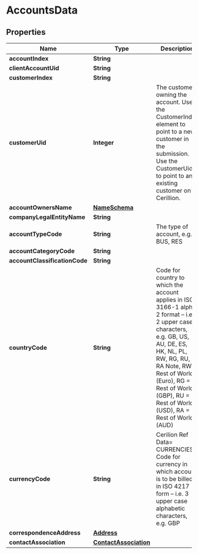 
# AccountsData

## Properties
Name | Type | Description | Notes
------------ | ------------- | ------------- | -------------
**accountIndex** | **String** |  | 
**clientAccountUid** | **String** |  | 
**customerIndex** | **String** |  |  [optional]
**customerUid** | **Integer** | The customer owning the account.   Use the CustomerIndex element to point to a new customer in the submission.   Use the CustomerUid to point to an existing customer on Cerillion.  |  [optional]
**accountOwnersName** | [**NameSchema**](NameSchema.md) |  | 
**companyLegalEntityName** | **String** |  | 
**accountTypeCode** | **String** | The type of account, e.g. BUS, RES | 
**accountCategoryCode** | **String** |  | 
**accountClassificationCode** | **String** |  | 
**countryCode** | **String** | Code for country to which the account applies in ISO 3166-1 alpha 2 format  – i.e. 2 upper case characters, e.g. GB, US, AU, DE, ES, HK, NL, PL, RW, RG, RU, RA Note, RW &#x3D; Rest of World (Euro), RG &#x3D; Rest of World (GBP), RU &#x3D; Rest of World (USD), RA &#x3D; Rest of World (AUD)  | 
**currencyCode** | **String** | Cerilion Ref Data&#x3D; CURRENCIES Code for currency in which account is to be billed in ISO 4217 form  – i.e. 3 upper case alphabetic characters, e.g. GBP  | 
**correspondenceAddress** | [**Address**](Address.md) |  |  [optional]
**contactAssociation** | [**ContactAssociation**](ContactAssociation.md) |  |  [optional]



